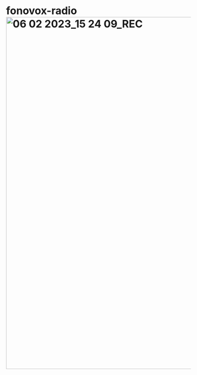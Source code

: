 # fonovox-radio<img width="960" alt="06 02 2023_15 24 09_REC" src="https://user-images.githubusercontent.com/100700445/216942027-0aa2ca9a-69cd-47ab-a247-41b0611a8f26.png">
